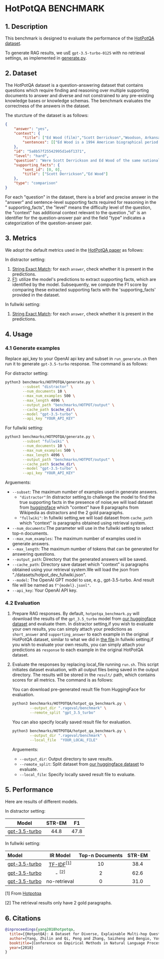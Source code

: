 # HotPotQA BENCHMARK

## 1. Description

This benchmark is designed to evaluate the performance of the [HotPotQA dataset](https://huggingface.co/datasets/hotpot_qa). 

To generate RAG results, we usE `gpt-3.5-turbo-0125` with no retrieval settings, as implemented in [generate.py](generate.py).

## 2. Dataset

The HotPotQA dataset is a question-answering dataset that contains questions which require finding and reasoning over multiple supporting documents to answer and  diverse and not constrained to any pre-existing knowledge bases or knowledge schemas. The benchmark evaluates the correctness of the answers in the dataset.

The sturcture of the dataset is as follows:
```json
{
    "answer": "yes",
    "context": {
        "title": ["Ed Wood (film)","Scott Derrickson","Woodson, Arkansas","Tyler Bates","Ed Wood","Deliver Us from Evil (2014 film)","Adam Collis","Sinister (film)","Conrad Brooks","Doctor Strange (2016 film)"],
        "sentences": [["Ed Wood is a 1994 American biographical period comedy-drama film directed and produced by Tim Burton, and starring Johnny Depp as cult filmmaker Ed Wood."," The film concerns the period in Wood's life when he made his best-known films as well as his relationship with actor Bela Lugosi, played by Martin Landau."," Sarah Jessica Parker, Patricia Arquette, Jeffrey Jones, Lisa Marie, and Bill Murray are among the supporting cast."],["Scott Derrickson (born July 16, 1966) is an American director, screenwriter and producer."," He lives in Los Angeles, California."," He is best known for directing horror films such as \"Sinister\", \"The Exorcism of Emily Rose\", and \"Deliver Us From Evil\", as well as the 2016 Marvel Cinematic Universe installment, \"Doctor Strange.\""],["Woodson is a census-designated place (CDP) in Pulaski County, Arkansas, in the United States."," Its population was 403 at the 2010 census."," It is part of the Little Rock\u2013North Little Rock\u2013Conway Metropolitan Statistical Area."," Woodson and its accompanying Woodson Lake and Wood Hollow are the namesake for Ed Wood Sr., a prominent plantation owner, trader, and businessman at the turn of the 20th century."," Woodson is adjacent to the Wood Plantation, the largest of the plantations own by Ed Wood Sr."],["Tyler Bates (born June 5, 1965) is an American musician, music producer, and composer for films, television, and video games."," Much of his work is in the action and horror film genres, with films like \"Dawn of the Dead, 300, Sucker Punch,\" and \"John Wick.\""," He has collaborated with directors like Zack Snyder, Rob Zombie, Neil Marshall, William Friedkin, Scott Derrickson, and James Gunn."," With Gunn, he has scored every one of the director's films; including \"Guardians of the Galaxy\", which became one of the highest grossing domestic movies of 2014, and its 2017 sequel."," In addition, he is also the lead guitarist of the American rock band Marilyn Manson, and produced its albums \"The Pale Emperor\" and \"Heaven Upside Down\"."],["Edward Davis Wood Jr. (October 10, 1924 \u2013 December 10, 1978) was an American filmmaker, actor, writer, producer, and director."],["Deliver Us from Evil is a 2014 American supernatural horror film directed by Scott Derrickson and produced by Jerry Bruckheimer."," The film is officially based on a 2001 non-fiction book entitled \"Beware the Night\" by Ralph Sarchie and Lisa Collier Cool, and its marketing campaign highlighted that it was \"inspired by actual accounts\"."," The film stars Eric Bana, \u00c9dgar Ram\u00edrez, Sean Harris, Olivia Munn, and Joel McHale in the main roles and was released on July 2, 2014."],["Adam Collis is an American filmmaker and actor."," He attended the Duke University from 1986 to 1990 and the University of California, Los Angeles from 2007 to 2010."," He also studied cinema at the University of Southern California from 1991 to 1997."," Collis first work was the assistant director for the Scott Derrickson's short \"Love in the Ruins\" (1995)."," In 1998, he played \"Crankshaft\" in Eric Koyanagi's \"Hundred Percent\"."],["Sinister is a 2012 supernatural horror film directed by Scott Derrickson and written by Derrickson and C. Robert Cargill."," It stars Ethan Hawke as fictional true-crime writer Ellison Oswalt who discovers a box of home movies in his attic that puts his family in danger."],["Conrad Brooks (born Conrad Biedrzycki on January 3, 1931 in Baltimore, Maryland) is an American actor."," He moved to Hollywood, California in 1948 to pursue a career in acting."," He got his start in movies appearing in Ed Wood films such as \"Plan 9 from Outer Space\", \"Glen or Glenda\", and \"Jail Bait.\""," He took a break from acting during the 1960s and 1970s but due to the ongoing interest in the films of Ed Wood, he reemerged in the 1980s and has become a prolific actor."," He also has since gone on to write, produce and direct several films."],["Doctor Strange is a 2016 American superhero film based on the Marvel Comics character of the same name, produced by Marvel Studios and distributed by Walt Disney Studios Motion Pictures."," It is the fourteenth film of the Marvel Cinematic Universe (MCU)."," The film was directed by Scott Derrickson, who wrote it with Jon Spaihts and C. Robert Cargill, and stars Benedict Cumberbatch as Stephen Strange, along with Chiwetel Ejiofor, Rachel McAdams, Benedict Wong, Michael Stuhlbarg, Benjamin Bratt, Scott Adkins, Mads Mikkelsen, and Tilda Swinton."," In \"Doctor Strange\", surgeon Strange learns the mystic arts after a career-ending car accident."]]
    },
    "id": "5a8b57f25542995d1e6f1371",
    "level": "hard",
    "question": "Were Scott Derrickson and Ed Wood of the same nationality?",
    "supporting_facts": {
        "sent_id": [0, 0],
        "title": ["Scott Derrickson","Ed Wood"]
    },
    "type": "comparison"
}
```

For each "question" in the dataset, there is a brief and precise answer in the "answer" and sentence-level supporting facts required for reasoning in the " supporting_facts", the "level" means the difficulty level of the question, the "context" has  additional context relevant to the question ,"id" is an identifier for the question-answer pair and the field "type" indicates a categorization of the question-answer pair.


## 3. Metrics

We adopt the default metrics used in the [HotPotQA paper](https://arxiv.org/abs/1809.09600) as follows:

In distractor setting:
1. [String Exact Match](../../rageval/metrics/_answer_exact_match.py): for each `answer`, check whether it is present in the predictions.
2. [F1](../../rageval/metrics/_answer_f1.py): utilize the model's predictions to extract supporting facts, which are identified by the model. Subsequently, we compute the F1 score by comparing these extracted supporting facts with the 'supporting_facts' provided in the dataset.

In fullwiki setting:
1. [String Exact Match](../../rageval/metrics/_answer_exact_match.py): for each `answer`, check whether it is present in the predictions.

## 4. Usage

### 4.1 Generate examples

Replace api_key to your OpenAI api key and subset in `run_generate.sh` then run it to generate `gpt-3.5-turbo` response. The command is as follows:

For distractor setting:
```bash
python3 benchmarks/HOTPOTQA/generate.py \
        --subset "distractor" \
        --num_documents 10 \
        --max_num_examples 500 \
        --max_length 4096 \
        --output_path "benchmarks/HOTPOT/output" \
        --cache_path $cache_dir\
        --model "gpt-3.5-turbo" \
        --api_key "YOUR_API_KEY"
```
For fullwiki setting:
```bash
python3 benchmarks/HOTPOTQA/generate.py \
        --subset "fullwiki" \
        --num_documents 10 \
        --max_num_examples 500 \
        --max_length 4096 \
        --output_path "benchmarks/HOTPOT/output" \
        --cache_path $cache_dir\
        --model "gpt-3.5-turbo" \
        --api_key "YOUR_API_KEY"
```
Arguements:

- `--subset`: The maximum number of examples used in generate answers.
    - `"distractor"`:In distractor setting,to challenge the model to find the true supporting facts in the presence of noise,we will load dataset from [huggingface](https://huggingface.co/datasets/hotpotqa/hotpot_qa) which "context" have 8 paragraphs from Wikipedia as distractors and the 2 gold paragraphs.
    - `"fullwiki"`: In fullwiki setting,we will load dataset from `cache_path` which "context" is paragraphs obtained using retrieval system.
- `--num_documents`:The parameter will use in the fullwiki setting to select top-n documents.
- `--max_num_examples`: The maximum number of examples used in generate answers.
- `--max_length`: The maximum number of tokens that can be generated for answering questions.
- `--output_path`: Directory that the generated answers will be saved.
- `--cache_path`: Directory save dataset  which "context" is paragraphs obtained using your retrieval system.We will load the json from "./datasets/hotpot_dev_fullwiki.json".
- `--model`: The OpenAI GPT model to use, e.g., gpt-3.5-turbo. And result file will be named as `f"{model}.jsonl"`.
- `--api_key`: Your OpenAI API key.

### 4.2 Evaluation

1. Prepare RAG responses. By default, `hotpotqa_benchmark.py` will download the results of the `gpt_3.5_turbo` model from [our huggingface dataset](https://huggingface.co/datasets/golaxy/rag-bench) and evaluate them. In distractor setting,if you wish to evaluate your own results, you can simply attach your predictions as `short_answer` and `supporting_answer`  to each example in the original HotPotQA dataset, similar to what we did in [the file](https://huggingface.co/datasets/golaxy/rag-bench/viewer/hotpot_qa/gpt_3.5-_turbo).In fullwiki setting,if you wish to evaluate your own results, you can simply attach your predictions as `response` to each example in the original HotPotQA dataset.

2. Evaluate the responses by replacing local_file running `run.sh`. This script initiates dataset evaluation, with all output files being saved in the output directory. The results will be stored in the `result/` path, which contains scores for all metrics. The command is as follows:

    You can download pre-generated result file from HuggingFace for evaluation.

    ```bash
    python3 benchmarks/HOTPOTQA/hotpot_qa_benchmark.py \
            --output_dir ".rageval/benchmark" \
            --remote_split "gpt_3.5_turbo" 
    ```
    You can also specify locally saved result file for evaluation.
    ```bash
    python3 benchmarks/HOTPOTQA/hotpot_qa_benchmark.py \
            --output_dir ".rageval/benchmark" \
            --local_file  "YOUR_LOCAL_FILE"
    ```
    Arguements:

    - `--output_dir`: Output directory to save results.
    - `--remote_split`: Split dataset from [our huggingface dataset](https://huggingface.co/datasets/golaxy/rag-bench) to evaluate.
    - `--local_file`: Specify locally saved result file to evaluate.


## 5. Performance

Here are results of different models.

In distractor setting:

| Model | STR-EM | F1 |
|:---:|:---:|:---:|
| [gpt-3.5-turbo](https://huggingface.co/datasets/golaxy/rag-bench/viewer/hotpot_qa/gpt_3.5-_turbo) | 44.8 | 47.8 |

In fullwiki setting:

| Model |                          IR Model                          | Top-n Documents | STR-EM |
|:----|:----------------------------------------------------------:|:---------------:|:------:|
| [gpt-3.5-turbo](https://huggingface.co/datasets/golaxy/rag-bench/viewer/hotpot_qa/gpt_3.5-_turbo) | [TF-IDF](https://aclanthology.org/P17-1171/)<sup>[1]</sup> |       10        |  38.4  |
| [gpt-3.5-turbo](https://huggingface.co/datasets/golaxy/rag-bench/viewer/hotpot_qa/gpt_3.5-_turbo) |                      - <sup>[2]</sup>                      |        2        |  62.6  |
| [gpt-3.5-turbo](https://huggingface.co/datasets/golaxy/rag-bench/viewer/hotpot_qa/gpt_3.5-_turbo) |                      no-retrieval                       |        0        |  31.0  |

[1] From [Hotpotqa](https://github.com/hotpotqa/hotpot/blob/master/README.md)

[2] The retrieval results only have 2 gold paragraphs.

## 6. Citations

``` bibtex
@inproceedings{yang2018hotpotqa,
  title={{HotpotQA}: A Dataset for Diverse, Explainable Multi-hop Question Answering},
  author={Yang, Zhilin and Qi, Peng and Zhang, Saizheng and Bengio, Yoshua and Cohen, William W. and Salakhutdinov, Ruslan and Manning, Christopher D.},
  booktitle={Conference on Empirical Methods in Natural Language Processing ({EMNLP})},
  year={2018}
}
```

